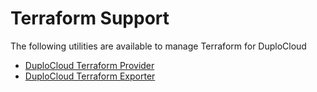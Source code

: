 # Terraform Support

The following utilities are available to manage Terraform for DuploCloud

* [DuploCloud Terraform Provider](duplocloud-terraform-provider.md)
* [DuploCloud Terraform Exporter](duplocloud-terraform-exporter/)

